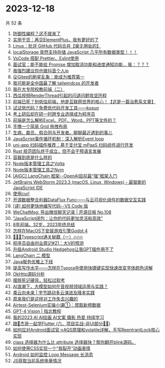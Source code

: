 # 2023-12-18

共 52 条

<!-- BEGIN JUEJIN -->
<!-- 最后更新时间 2023-12-18 02:07:00 +0800 -->
1. [防御性编程？这不就来了](https://juejin.cn/post/7312376672665075722)
1. [实用干货：再见ElementPlus，我有更好的了](https://juejin.cn/post/7312818330153091098)
1. [Linus：批评 GitHub 代码合并【毫无用处的】](https://juejin.cn/post/7312293783973675008)
1. [localStorage 竟然支持存储 JavaScript 几乎所有数据类型！！！](https://juejin.cn/post/7311876701910908937)
1. [VsCode 搭配 Prettier、Eslint使用](https://juejin.cn/post/7311633278498504744)
1. [面试官：能不能给 Promise 增加取消功能和进度通知功能...  我：？？？](https://juejin.cn/post/7312349904046735400)
1. [我强烈建议你也做抖音个人ip](https://juejin.cn/post/7312404619518853146)
1. [😮Gitee的刷星乱象：能成为推荐第一](https://juejin.cn/post/7311979022330953747)
1. [我可能是全中国最了解 tailwindcss 的开发者](https://juejin.cn/post/7312723512724209718)
1. [我在大专院校教前端（二）](https://juejin.cn/post/7312797734771408930)
1. [西瓜视频RenderThread引起的闪退问题攻坚历程](https://juejin.cn/post/7312304122535198756)
1. [前端已死？别低估前端，他是互联网世界的核心！【这是一篇治愈系文章】](https://juejin.cn/post/7312284396711919651)
1. [试试低代码？免费低代码开发工具——kusuo](https://juejin.cn/post/7312353149812785193)
1. [考上研后却在研一时跨专业选择成为程序员](https://juejin.cn/post/7312678013559930918)
1. [前端是怎么解析Excel、PDF、Word、PPT等文件的？](https://juejin.cn/post/7313048171797544997)
1. [手撸一个简易 Grid 拖拽布局](https://juejin.cn/post/7313048145529487369)
1. [生病、裁员、假合同与开发者。聊聊最近遇到的事儿](https://juejin.cn/post/7312722655224627212)
1. [JavaScript事件循环机制：深入解析Event loop](https://juejin.cn/post/7312275586256814130)
1. [uni-app 扫码插件推荐：基于支付宝 mPaaS 扫码组件进行开发](https://juejin.cn/post/7312358144924188722)
1. [Rust 规范团队终于成立，但不会干预语言发展](https://juejin.cn/post/7312266765123780648)
1. [容器到底是什么样的](https://juejin.cn/post/7312356320207798283)
1. [Node版本管理工具之Volta](https://juejin.cn/post/7312393081440370703)
1. [Node版本管理工具之Nvm](https://juejin.cn/post/7312330198901374991)
1. [[AIGC] LangChain 框架--OpenAI目前最“强”框架入门](https://juejin.cn/post/7312633390981218331)
1. [JetBrains WebStorm 2023.3 (macOS, Linux, Windows) - 最智能的 JavaScript IDE](https://juejin.cn/post/7312628439286464527)
1. [使用curl](https://juejin.cn/post/7312664784070033443)
1. [开源数据整合利器DataFlux Func——与云可视化组件的数据交互实践](https://juejin.cn/post/7312293783973560320)
1. [[译] 如何更快地编写代码--VS Code 版](https://juejin.cn/post/7312342529664008218)
1. [WeChatMsg: 导出微信聊天记录 | 开源日报 No.108](https://juejin.cn/post/7312353826082357302)
1. ["JavaScript闭包：让你的代码更加灵活和高效"](https://juejin.cn/post/7312404578959196198)
1. [8年前端，32岁，2023年终总结](https://juejin.cn/post/7312848658717704227)
1. [怎样在MacOS下安装游戏引擎Godot 4](https://juejin.cn/post/7312818350668546098)
1. [🚀🚀🚀Typescript通关秘籍（一）🔥🔥🔥](https://juejin.cn/post/7312722655224741900)
1. [程序员自由创业周记#21：大V的预测](https://juejin.cn/post/7312360958143070218)
1. [升级Android Studio Hedgehog让我GPT插件用不了](https://juejin.cn/post/7312338839694000155)
1. [LangChain 二 模型](https://juejin.cn/post/7313048212864352265)
1. [Java服务优雅上下线](https://juejin.cn/post/7312360958143315978)
1. [提高写作水平——怎样在Typora中使用快捷键实现快速改变字体颜色详解](https://juejin.cn/post/7312352526707163177)
1. [OkHttp源码分析](https://juejin.cn/post/7311632859085357056)
1. [摆脱死记硬背，轻松过软考](https://juejin.cn/post/7312393081440403471)
1. [AI浪潮下，大模型如何在音视频领域运用与实践？](https://juejin.cn/post/7312356566916661263)
1. [乘云向未来 | 字节跳动多云演进及降本实践](https://juejin.cn/post/7312375896178098239)
1. [原来我们是这样对工作失去兴趣的](https://juejin.cn/post/7312724606605918249)
1. [Airtest-Selenium实操小课①：爬取新榜数据](https://juejin.cn/post/7312404619519983642)
1. [GPT-4 Vision | 指北教程](https://juejin.cn/post/7312357312446087220)
1. [我的2023   AI  AI绘画  AI文案  摄影  热爱  持续学习](https://juejin.cn/post/7312354140527722507)
1. [跟🤡杰哥一起学Flutter (六、项目实战-非UI部分🤷‍♂️)](https://juejin.cn/post/7312723512723521590)
1. [如何应对Android面试官->AQS原理和volatile详解，手写ReentrantLock核心实现](https://juejin.cn/post/7311697095504724006)
1. [class 选择器为什么比 attribute 选择器快？帮你翻开blink源码。](https://juejin.cn/post/7312731537588633640)
1. [如何使用CSS实现一个“我裂开”动画表情](https://juejin.cn/post/7312727134296326178)
1. [Android 如何监控 Loop Message 长消息](https://juejin.cn/post/7312003197408870400)
1. [JS获取当前系统电量情况](https://juejin.cn/post/7312353826082144310)
<!-- END JUEJIN -->